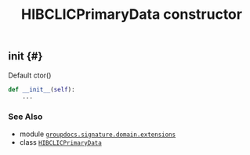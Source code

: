 ﻿---
title: HIBCLICPrimaryData constructor
second_title: GroupDocs.Signature for Python via .NET API References
description: 
type: docs
url: /python-net/groupdocs.signature.domain.extensions/hibclicprimarydata/__init__/
is_root: false
weight: 10
---

## __init__ {#}

Default ctor()



```python
def __init__(self):
    ...
```





### See Also
* module [`groupdocs.signature.domain.extensions`](../../)
* class [`HIBCLICPrimaryData`](/signature/python-net/groupdocs.signature.domain.extensions/hibclicprimarydata)
